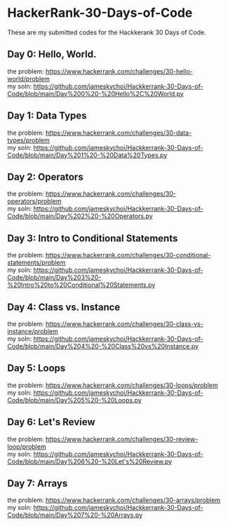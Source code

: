 # HackerRank-30-Days-of-Code
These are my submitted codes for the Hackkerank 30 Days of Code.

## Day 0: Hello, World.
the problem: https://www.hackerrank.com/challenges/30-hello-world/problem
<br>my soln: https://github.com/jameskychoi/Hackkerrank-30-Days-of-Code/blob/main/Day%200%20-%20Hello%2C%20World.py</br>

## Day 1: Data Types
the problem: https://www.hackerrank.com/challenges/30-data-types/problem
<br>my soln: https://github.com/jameskychoi/Hackkerrank-30-Days-of-Code/blob/main/Day%201%20-%20Data%20Types.py</br>

## Day 2: Operators
the problem: https://www.hackerrank.com/challenges/30-operators/problem
<br>my soln: https://github.com/jameskychoi/Hackkerrank-30-Days-of-Code/blob/main/Day%202%20-%20Operators.py</br>

## Day 3: Intro to Conditional Statements
the problem: https://www.hackerrank.com/challenges/30-conditional-statements/problem
<br>my soln: https://github.com/jameskychoi/Hackkerrank-30-Days-of-Code/blob/main/Day%203%20-%20Intro%20to%20Conditional%20Statements.py</br>

## Day 4: Class vs. Instance
the problem: https://www.hackerrank.com/challenges/30-class-vs-instance/problem
<br>my soln: https://github.com/jameskychoi/Hackkerrank-30-Days-of-Code/blob/main/Day%204%20-%20Class%20vs%20Instance.py</br>

## Day 5: Loops
the problem: https://www.hackerrank.com/challenges/30-loops/problem
<br>my soln: https://github.com/jameskychoi/Hackkerrank-30-Days-of-Code/blob/main/Day%205%20-%20Loops.py</br>

## Day 6: Let's Review
the problem: https://www.hackerrank.com/challenges/30-review-loop/problem 
<br>my soln: https://github.com/jameskychoi/Hackkerrank-30-Days-of-Code/blob/main/Day%206%20-%20Let's%20Review.py</br>

## Day 7: Arrays
the problem: https://www.hackerrank.com/challenges/30-arrays/problem
<br>my soln: https://github.com/jameskychoi/Hackkerrank-30-Days-of-Code/blob/main/Day%207%20-%20Arrays.py</br>
